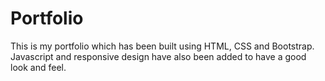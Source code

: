 # Portfolio

This is my portfolio which has been built using HTML, CSS and Bootstrap.
Javascript and responsive design have also been added to have a good look and feel.
